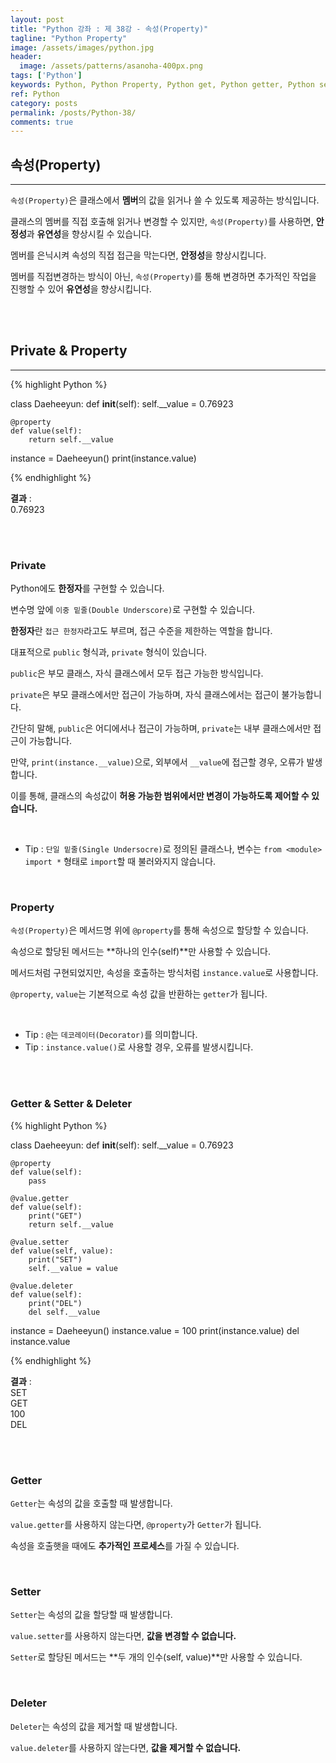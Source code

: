 ```yaml
---
layout: post
title: "Python 강좌 : 제 38강 - 속성(Property)"
tagline: "Python Property"
image: /assets/images/python.jpg
header:
  image: /assets/patterns/asanoha-400px.png
tags: ['Python']
keywords: Python, Python Property, Python get, Python getter, Python set, Python setter, Python del, Python deleter
ref: Python
category: posts
permalink: /posts/Python-38/
comments: true
---
```


## 속성(Property) ##
----------

`속성(Property)`은 클래스에서 **멤버**의 값을 읽거나 쓸 수 있도록 제공하는 방식입니다.

클래스의 멤버를 직접 호출해 읽거나 변경할 수 있지만, `속성(Property)`를 사용하면, **안정성**과 **유연성**을 향상시킬 수 있습니다.

멤버를 은닉시켜 속성의 직접 접근을 막는다면, **안정성**을 향상시킵니다.

멤버를 직접변경하는 방식이 아닌, `속성(Property)`를 통해 변경하면 추가적인 작업을 진행할 수 있어 **유연성**을 향상시킵니다.

<br>
<br>

## Private & Property ##
----------

{% highlight Python %}

class Daeheeyun:
    def __init__(self):
        self.__value = 0.76923

    @property
    def value(self):
        return self.__value


instance = Daeheeyun()
print(instance.value)

{% endhighlight %}

**결과**
:    
0.76923<br>
<br>

<br>

### Private ###

Python에도 **한정자**를 구현할 수 있습니다. 

변수명 앞에 `이중 밑줄(Double Underscore)`로 구현할 수 있습니다.

**한정자**란 `접근 한정자`라고도 부르며, 접근 수준을 제한하는 역할을 합니다.

대표적으로 `public` 형식과, `private` 형식이 있습니다.

`public`은 부모 클래스, 자식 클래스에서 모두 접근 가능한 방식입니다.

`private`은 부모 클래스에서만 접근이 가능하며, 자식 클래스에서는 접근이 불가능합니다.

간단히 말해, `public`은 어디에서나 접근이 가능하며, `private`는 내부 클래스에서만 접근이 가능합니다.

만약, `print(instance.__value)`으로, 외부에서 `__value`에 접근할 경우, 오류가 발생합니다.

이를 통해, 클래스의 속성값이 **허용 가능한 범위에서만 변경이 가능하도록 제어할 수 있습니다.**

<br>

* Tip : `단일 밑줄(Single Undersocre)`로 정의된 클래스나, 변수는 `from <module> import *` 형태로 `import`할 때 불러와지지 않습니다.

<br>

### Property ###

`속성(Property)`은 메서드명 위에 `@property`를 통해 속성으로 할당할 수 있습니다.

속성으로 할당된 메서드는 **하나의 인수(self)**만 사용할 수 있습니다.

메서드처럼 구현되었지만, 속성을 호출하는 방식처럼 `instance.value`로 사용합니다.

`@property`, `value`는 기본적으로 속성 값을 반환하는 `getter`가 됩니다.

<br>

* Tip : `@`는 `데코레이터(Decorator)`를 의미합니다.
* Tip : `instance.value()`로 사용할 경우, 오류를 발생시킵니다.

<br>
<br>

### Getter & Setter & Deleter ###

{% highlight Python %}

class Daeheeyun:
    def __init__(self):
        self.__value = 0.76923

    @property
    def value(self):
        pass

    @value.getter
    def value(self):
        print("GET")
        return self.__value

    @value.setter
    def value(self, value):
        print("SET")
        self.__value = value

    @value.deleter
    def value(self):
        print("DEL")
        del self.__value


instance = Daeheeyun()
instance.value = 100
print(instance.value)
del instance.value

{% endhighlight %}

**결과**
:    
SET<br>
GET<br>
100<br>
DEL<br>
<br>

<br>

### Getter ###

`Getter`는 속성의 값을 호출할 때 발생합니다.

`value.getter`를 사용하지 않는다면, `@property`가 `Getter`가 됩니다.

속성을 호출햇을 때에도 **추가적인 프로세스**를 가질 수 있습니다.

<br>

### Setter ###

`Setter`는 속성의 값을 할당할 때 발생합니다.

`value.setter`를 사용하지 않는다면, **값을 변경할 수 없습니다.**

`Setter`로 할당된 메서드는 **두 개의 인수(self, value)**만 사용할 수 있습니다.

<br>

### Deleter ###

`Deleter`는 속성의 값을 제거할 때 발생합니다.

`value.deleter`를 사용하지 않는다면, **값을 제거할 수 없습니다.**

<br>